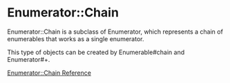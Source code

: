 # Enumerator::Chain

Enumerator::Chain is a subclass of Enumerator, which represents a chain of
enumerables that works as a single enumerator.

This type of objects can be created by Enumerable#chain and Enumerator#+.

[Enumerator::Chain Reference](https://ruby-doc.org/core-2.7.0/Enumerator/Chain.html)
